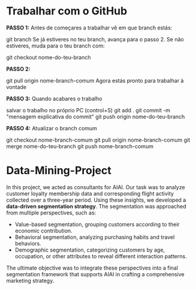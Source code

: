 # Trabalhar com o GitHub

**PASSO 1:** Antes de começares a trabalhar vê em que branch estás:

git branch
Se já estiveres no teu branch, avança para o passo 2. Se não estiveres, muda para o teu branch com:

git checkout nome-do-teu-branch

**PASSO 2:**

git pull origin nome-branch-comum
Agora estás pronto para trabalhar à vontade

**PASSO 3:** Quando acabares o trabalho

salvar o trabalho no próprio PC (control+S)
git add .
git commit -m "mensagem explicativa do commit"
git push origin nome-do-teu-branch

**PASSO 4:** Atualizar o branch comum

git checkout nome-branch-comum
git pull origin nome-branch-comum
git merge nome-do-teu-branch
git push nome-branch-comum




# Data-Mining-Project
In this project, we acted as consultants for AIAI. Our task was to analyze customer loyalty membership data
and corresponding flight activity collected over a three-year period. Using these insights, we
developed a **data-driven segmentation strategy**.
The segmentation was approached from multiple perspectives, such as:
- Value-based segmentation, grouping customers according to their economic contribution.
- Behavioral segmentation, analyzing purchasing habits and travel behaviors.
- Demographic segmentation, categorizing customers by age, occupation, or other attributes to reveal
different interaction patterns.

The ultimate objective was to integrate these perspectives into a final segmentation framework that supports
AIAI in crafting a comprehensive marketing strategy.

